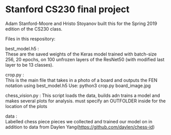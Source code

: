 # Stanford CS230 final project

Adam Stanford-Moore and Hristo Stoyanov built this for the Spring 2019 edition
of the CS230 class.

Files in this respository:

best_model.h5 :  
These are the saved weights of the Keras model trained with batch-size 256, 20 epochs, on 100 unfrozen layers of the ResNet50 (with modified last layer to be 13 classes).

crop.py  :  
This is the main file that takes in a photo of a board and outputs the FEN notation using best_model.h5
Use:
python3 crop.py board_image.jpg

chess_vision.py  : 
This script loads the data, builds adn trains a model and makes several plots for analysis. must specify an OUTFOLDER inside for the location of the plots 

data   :   
Labelled chess piece pieces we collected and trained our model on in addition to data from Daylen Yang(https://github.com/daylen/chess-id)
